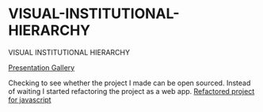 # VISUAL-INSTITUTIONAL-HIERARCHY
VISUAL INSTITUTIONAL HIERARCHY

[Presentation Gallery](https://www.conncoll.edu/academics/majors-departments-programs/majors-and-minors/ammerman-center-for-arts-and-technology/events/past-events/fall-weekend-2015-events/) 

Checking to see whether the project I made can be open sourced. Instead of waiting I started refactoring the project as a web app. 
[Refactored project for javascript](https://github.com/raycoti/hierarchy)
